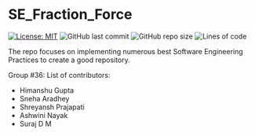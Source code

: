 # SE_Fraction_Force

[![License: MIT](https://img.shields.io/badge/License-MIT-yellow.svg)](https://opensource.org/licenses/MIT) ![GitHub last commit](https://img.shields.io/github/last-commit/Himanshuu-Gupta/SE_Fraction_Force) ![GitHub repo size](https://img.shields.io/github/repo-size/Himanshuu-Gupta/SE_Fraction_Force) ![Lines of code](https://img.shields.io/tokei/lines/github/Himanshuu-Gupta/SE_Fraction_Force?color=%23600000)

The repo focuses on implementing numerous best Software Engineering Practices to create a good repository. 

Group #36:
List of contributors:
- Himanshu Gupta
- Sneha Aradhey
- Shreyansh Prajapati
- Ashwini Nayak
- Suraj D M
